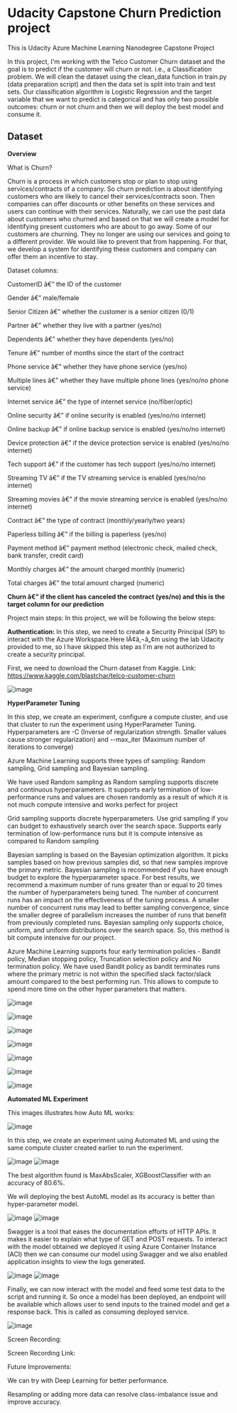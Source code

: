 # Udacity Capstone Churn Prediction project

This is Udacity Azure Machine Learning Nanodegree Capstone Project

In this project, I'm working with the Telco Customer Churn dataset and the goal is to predict if the customer will churn or not. i.e., a Classification problem. 
We will clean the dataset using the clean_data function in train.py (data preparation script) and then the data set is split into train and test sets. 
Our classification algorithm is Logistic Regression and the target variable that we want to predict is categorical and has only two possible outcomes: churn or not churn and  then we will deploy the best model and consume it.

## Dataset

**Overview**

What is Churn? 

Churn is a process in which customers stop or plan to stop using services/contracts of a company. So churn prediction is about identifying customers who are likely to cancel their services/contracts soon. Then companies can offer discounts or other benefits on these services and users can continue with their services.
Naturally, we can use the past data about customers who churned and based on that we will create a model for identifying present customers who are about to go away. 
Some of our customers are churning. They no longer are using our services and going to a different provider. We would like to prevent that from happening. For that, we develop a system for identifying these customers and company can offer them an incentive to stay.

Dataset columns:

CustomerID â€” the ID of the customer

Gender â€” male/female

Senior Citizen â€” whether the customer is a senior citizen (0/1)

Partner â€” whether they live with a partner (yes/no)

Dependents â€” whether they have dependents (yes/no)

Tenure â€” number of months since the start of the contract

Phone service â€” whether they have phone service (yes/no)

Multiple lines â€” whether they have multiple phone lines (yes/no/no phone service)

Internet service â€” the type of internet service (no/fiber/optic)

Online security â€” if online security is enabled (yes/no/no internet)

Online backup â€” if online backup service is enabled (yes/no/no internet)

Device protection â€” if the device protection service is enabled (yes/no/no internet)

Tech support â€” if the customer has tech support (yes/no/no internet)

Streaming TV â€” if the TV streaming service is enabled (yes/no/no internet)

Streaming movies â€” if the movie streaming service is enabled (yes/no/no internet)

Contract â€” the type of contract (monthly/yearly/two years)

Paperless billing â€” if the billing is paperless (yes/no)

Payment method â€” payment method (electronic check, mailed check, bank transfer, credit card)

Monthly charges â€” the amount charged monthly (numeric)

Total charges â€” the total amount charged (numeric)

**Churn â€” if the client has canceled the contract (yes/no) and this is the target column for our prediction**


Project main steps:
In this project, we will be following the below steps:

**Authentication:**
In this step, we need to create a Security Principal (SP) to interact with the Azure Workspace.Here IÃ¢â‚¬â„¢m using the lab Udacity provided to me, so I have skipped this step as I'm are not authorized to create a security principal.

First, we need to download the Churn dataset from Kaggle. Link: https://www.kaggle.com/blastchar/telco-customer-churn

![image](https://github.com/tejasbangera/Udacity-Capstone-Project/blob/main/Images/Churn%20dataset.png)

**HyperParameter Tuning**

In this step, we create an experiment, configure a compute cluster, and use that cluster to run the experiment using HyperParameter Tuning.
Hyperparameters are -C (Inverse of regularization strength. Smaller values cause stronger regularization) and --max_iter (Maximum number of iterations to converge)

Azure Machine Learning supports three types of sampling: Random sampling, Grid sampling and Bayesian sampling.

We have used Random sampling as Random sampling supports discrete and continuous hyperparameters. It supports early termination of low-performance runs and values are chosen randomly as a result of which it is not much compute intensive and works perfect for project

Grid sampling supports discrete hyperparameters. Use grid sampling if you can budget to exhaustively search over the search space. Supports early termination of low-performance runs but it is compute intensive as compared to Random sampling

Bayesian sampling is based on the Bayesian optimization algorithm. It picks samples based on how previous samples did, so that new samples improve the primary metric. Bayesian sampling is recommended if you have enough budget to explore the hyperparameter space. For best results, we recommend a maximum number of runs greater than or equal to 20 times the number of hyperparameters being tuned. The number of concurrent runs has an impact on the effectiveness of the tuning process. A smaller number of concurrent runs may lead to better sampling convergence, since the smaller degree of parallelism increases the number of runs that benefit from previously completed runs. Bayesian sampling only supports choice, uniform, and uniform distributions over the search space. So, this method is bit compute intensive for our project.

Azure Machine Learning supports four early termination policies - Bandit policy, Median stopping policy, Truncation selection policy and No termination policy. We have used Bandit policy as bandit terminates runs where the primary metric is not within the specified slack factor/slack amount compared to the best performing run. This allows to compute to spend more time on the other hyper parameters that matters.

![image](https://github.com/tejasbangera/Udacity-Capstone-Project/blob/main/Images/SS01.png)

![image](https://github.com/tejasbangera/Udacity-Capstone-Project/blob/main/Images/SS02.png)

![image](https://github.com/tejasbangera/Udacity-Capstone-Project/blob/main/Images/SS03.png)

![image](https://github.com/tejasbangera/Udacity-Capstone-Project/blob/main/Images/SS06.png)

![image](https://github.com/tejasbangera/Udacity-Capstone-Project/blob/main/Images/SS04.png)

![image](https://github.com/tejasbangera/Udacity-Capstone-Project/blob/main/Images/SS05.png)

![image](https://github.com/tejasbangera/Udacity-Capstone-Project/blob/main/Images/SS07.png)

**Automated ML Experiment**

This images illustrates how Auto ML works:

![image](https://github.com/tejasbangera/Udacity-Capstone-Project/blob/main/Images/automl-concept-diagram2.png)

In this step, we create an experiment using Automated ML and using the same compute cluster created earlier to run the experiment.

![image](https://github.com/tejasbangera/Udacity-Capstone-Project/blob/main/Images/SS10.png)
![image](https://github.com/tejasbangera/Udacity-Capstone-Project/blob/main/Images/S11.5.png)

The best algorithm found is MaxAbsScaler, XGBoostClassifier with an accuracy of 80.6%.

We will deploying the best AutoML model as its accuracy is better than hyper-parameter model.

![image](https://github.com/tejasbangera/Udacity-Capstone-Project/blob/main/Images/SS11..png)
![image](https://github.com/tejasbangera/Udacity-Capstone-Project/blob/main/Images/SS13.png)

Swagger is a tool that eases the documentation efforts of HTTP APIs. It makes it easier to explain what type of GET and POST requests. 
To interact with the model obtained we deployed it using Azure Container Instance (ACI) then we can consume our model using Swagger and we also enabled application insights to view the logs generated.

![image](https://github.com/tejasbangera/Udacity-Capstone-Project/blob/main/Images/SS11.png)
![image](https://github.com/tejasbangera/Udacity-Capstone-Project/blob/main/Images/SS12.png)

Finally, we can now interact with the model and feed some test data to the script and running it. So once a model has been deployed, an endpoint will be available which allows user to send inputs to the trained model and get a response back. This is called as consuming deployed service.

![image](https://github.com/tejasbangera/Udacity-Capstone-Project/blob/main/Images/S15.png)

Screen Recording:

Screen Recording Link:

Future Improvements:

We can try with Deep Learning for better performance.

Resampling or adding more data can resolve class-imbalance issue and improve accuracy.
